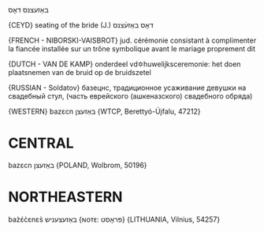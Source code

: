 באַזעצנס
דאָס

{CEYD}
seating of the bride (J.) דאָס באַזע֜צנס

{FRENCH - NIBORSKI-VAISBROT}
jud. cérémonie consistant à complimenter la fiancée installée sur un trône symbolique avant le mariage proprement dit

{DUTCH - VAN DE KAMP}
onderdeel vd✡huwelijksceremonie: het doen plaatsnemen van de bruid op de bruidszetel

{RUSSIAN - Soldatov}
базецнс, традиционное усаживание девушки на свадебный стул, (часть еврейского (ашкеназского) свадебного обряда)

{WESTERN}
bazɛcn באַזעצן {WTCP, Berettyó-Újfalu, 47212}

CENTRAL
========

bazɛcn באַזעצן {POLAND, Wolbrom, 50196}

NORTHEASTERN
==============

baz̀ɛ́c̀ɛnɛs̀ באַזעצעניש {ɴᴏᴛᴇ: פּראָסט} {LITHUANIA, Vilnius, 54257}
